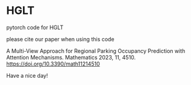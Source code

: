 # HGLT
pytorch code for HGLT

please cite our paper when using this code

A Multi-View Approach for Regional Parking Occupancy Prediction with Attention Mechanisms. Mathematics 2023, 11, 4510. https://doi.org/10.3390/math11214510

Have a nice day!
